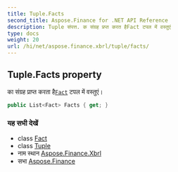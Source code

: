 ```yaml
---
title: Tuple.Facts
second_title: Aspose.Finance for .NET API Reference
description: Tuple संपत्त. क संग्रह प्रप्त करत हैFact टपल में वस्तुएं
type: docs
weight: 20
url: /hi/net/aspose.finance.xbrl/tuple/facts/
---
```

## Tuple.Facts property

का संग्रह प्राप्त करता है[`Fact`](../../fact/) टपल में वस्तुएं।

```csharp
public List<Fact> Facts { get; }
```

### यह सभी देखें

* class [Fact](../../fact/)
* class [Tuple](../)
* नाम स्थान [Aspose.Finance.Xbrl](../../tuple/)
* सभा [Aspose.Finance](../../../)


